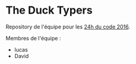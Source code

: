 # The Duck Typers
Repository de l'équipe pour les [24h du code 2016](http://www.les24hducode.fr/).

Membres de l'équipe :
- lucas
- David
